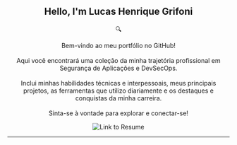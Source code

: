 <!-- 🎯 Introduction with link to RESUME.md -->

<h2 align="center">Hello, I'm Lucas Henrique Grifoni</h2>

<p align="center">
  🔍
</p>

<p align="center">
  Bem-vindo ao meu portfólio no GitHub! <br><br>
  Aqui você encontrará uma coleção da minha trajetória profissional em Segurança de Aplicações e DevSecOps. <br><br>
  Inclui minhas habilidades técnicas e interpessoais, meus principais projetos, as ferramentas que utilizo diariamente e os destaques e conquistas da minha carreira. <br><br>
  Sinta-se à vontade para explorar e conectar-se!
</p>

<p align="center">
  <a href="./RESUME.md" style="text-decoration: none;">
    <img src="https://img.shields.io/badge/📄 View Portfolio-0077b5?style=for-the-badge&logo=readme&logoColor=white" alt="Link to Resume" />
  </a>
</p>

---
